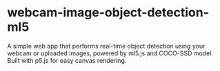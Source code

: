 # webcam-image-object-detection-ml5
A simple web app that performs real-time object detection using your webcam or uploaded images, powered by ml5.js and COCO-SSD model. Built with p5.js for easy canvas rendering.

